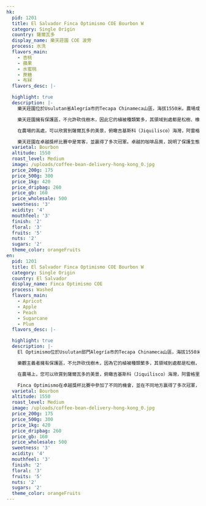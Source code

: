 ```yaml
---
hk:
  pid: 1201
  title: El Salvador Finca Optimismo COE Bourbon W
  category: Single Origin
  country: 薩爾瓦多
  display_name: 樂天莊園 COE 波旁
  process: 水洗
  flavors_main:
    - 杏桃
    - 蘋果
    - 水蜜桃
    - 蔗糖
    - 布冧
  flavors_desc: |-

  highlight: true
  description: |-
    樂天莊園位於Usulutan省Alegría市的Tecapa Chinameca山區，海拔1550米。農場成立於70年代，他的主人決定以樂觀和有遠見的態度承接該項目，並以「樂觀主義」命名。

    樂天莊園擁有保護區，不允許砍伐樹木，因此它的植被種類繁多，其領域到處都是松樹、橡樹和番石榴樹，還有當地特產Pepetos。他們還禁止狩獵，在農場裡隨時會碰上巨嘴鳥、啄木鳥、臭鼬、鴿子、鹿、土狼、蛇、牛和雞等。

    在農場的高處，可以欣賞到薩爾瓦多的美景，俯瞰吉基斯科（Jiquilisco）海灣，阿雷格里亞（Alegría）潟湖和倫帕（Lemppa）河。

    樂天莊園在卓越獎杯比賽中是常客，並贏得了多次冠軍。卓越的咖啡品質，說明了保護生態環境的努力沒有白費。
  varietal: Bourbon
  altitude: 1550
  roast_level: Medium
  image: /uploads/coffee-bean-delivery-hong-kong_0.jpg
  price_200g: 175
  price_500g: 300
  price_1kg: 420
  price_dripbag: 260
  price_gb: 160
  price_wholesale: 500
  sweetness: '3'
  acidity: '4'
  mouthfeel: '3'
  finish: '2'
  floral: '3'
  fruits: '5'
  nuts: '2'
  sugars: '2'
  theme_color: orangeFruits
en:
  pid: 1201
  title: El Salvador Finca Optimismo COE Bourbon W
  category: Single Origin
  country: El Salvador
  display_name: Finca Optimismo COE
  process: Washed
  flavors_main:
    - Apricot
    - Apple
    - Peach
    - Sugarcane
    - Plum
  flavors_desc: |-

  highlight: true
  description: |-
    El Optimismo位於Usulutan部門Alegría市的Tecapa Chinameca山區，海拔1550米。El Optimismo農場成立於70年代，他的主人決定以樂觀和有遠見的態度承接該項目，並以農場的名字"樂觀主義者"命名。

    樂觀主義者擁有保護區，不允許砍伐樹木，因為它的植被種類繁多，其領域到處都是松樹，康納卡斯特，橡樹，番石榴樹和pepetos。還禁止狩獵，在農場中存在的動物包括：巨嘴鳥，啄木鳥，臭鼬，科圖薩斯，鴿子，鹿，土狼，白骨頂，蛇，牛角蛋白，雞等。

    在農場上，您可以欣賞到薩爾瓦多的美景，俯瞰吉基斯科（Jiquilisco）海灣，阿雷格里亞（Alegría）潟湖和倫帕（Lemppa）河。

    Finca Optimismo在卓越獎杯比賽中參加了不同的機會，並在不同地方贏得了多次冠軍，這印證了所生產咖啡的卓越品質。
  varietal: Bourbon
  altitude: 1550
  roast_level: Medium
  image: /uploads/coffee-bean-delivery-hong-kong_0.jpg
  price_200g: 175
  price_500g: 300
  price_1kg: 420
  price_dripbag: 260
  price_gb: 160
  price_wholesale: 500
  sweetness: '3'
  acidity: '4'
  mouthfeel: '3'
  finish: '2'
  floral: '3'
  fruits: '5'
  nuts: '2'
  sugars: '2'
  theme_color: orangeFruits
---
```

